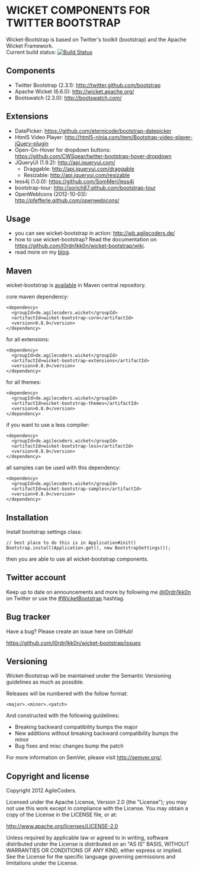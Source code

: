 WICKET COMPONENTS FOR TWITTER BOOTSTRAP
=======================================

Wicket-Bootstrap is based on Twitter's toolkit (bootstrap) and the Apache Wicket Framework.<br>
Current build status: [![Build Status](https://buildhive.cloudbees.com/job/l0rdn1kk0n/job/wicket-bootstrap/badge/icon)](https://buildhive.cloudbees.com/job/l0rdn1kk0n/job/wicket-bootstrap/)

Components
----------

* Twitter Bootstrap (2.3.1): http://twitter.github.com/bootstrap
* Apache Wicket (6.6.0): http://wicket.apache.org/
* Bootswatch (2.3.0): http://bootswatch.com/

Extensions
----------

* DatePicker: https://github.com/eternicode/bootstrap-datepicker
* Html5 Video Player: http://html5-ninja.com/item/Bootstrap-video-player-jQuery-plugin
* Open-On-Hover for dropdown buttons: https://github.com/CWSpear/twitter-bootstrap-hover-dropdown
* JQueryUI (1.9.2): http://api.jqueryui.com/
   * Draggable: http://api.jqueryui.com/draggable
   * Resizable: http://api.jqueryui.com/resizable
* less4j (1.0.0): https://github.com/SomMeri/less4j
* bootstrap-tour: http://sorich87.github.com/bootstrap-tour
* OpenWebIcons (2012-10-03): http://pfefferle.github.com/openwebicons/

Usage
-----

* you can see wicket-bootstrap in action: http://wb.agilecoders.de/
* how to use wicket-bootstrap? Read the documentation on https://github.com/l0rdn1kk0n/wicket-bootstrap/wiki.
* read more on my [blog](http://blog.agilecoders.de/).

## Maven
wicket-bootstrap is [available](http://search.maven.org/#artifactdetails|de.agilecoders.wicket|wicket-bootstrap-core|0.8.0|jar) in Maven central repository.

core maven dependency:
<pre><code>&lt;dependency&gt;
  &lt;groupId&gt;de.agilecoders.wicket&lt;/groupId&gt;
  &lt;artifactId&gt;wicket-bootstrap-core&lt;/artifactId&gt;
  &lt;version&gt;0.8.0&lt;/version&gt;
&lt;/dependency&gt;
</code></pre>

for all extensions:
<pre><code>&lt;dependency&gt;
  &lt;groupId&gt;de.agilecoders.wicket&lt;/groupId&gt;
  &lt;artifactId&gt;wicket-bootstrap-extensions&lt;/artifactId&gt;
  &lt;version&gt;0.8.0&lt;/version&gt;
&lt;/dependency&gt;
</code></pre>

for all themes:
<pre><code>&lt;dependency&gt;
  &lt;groupId&gt;de.agilecoders.wicket&lt;/groupId&gt;
  &lt;artifactId&gt;wicket-bootstrap-themes&lt;/artifactId&gt;
  &lt;version&gt;0.8.0&lt;/version&gt;
&lt;/dependency&gt;
</code></pre>

if you want to use a less compiler:
<pre><code>&lt;dependency&gt;
  &lt;groupId&gt;de.agilecoders.wicket&lt;/groupId&gt;
  &lt;artifactId&gt;wicket-bootstrap-less&lt;/artifactId&gt;
  &lt;version&gt;0.8.0&lt;/version&gt;
&lt;/dependency&gt;
</code></pre>

all samples can be used with this dependency:
<pre><code>&lt;dependency&gt;
  &lt;groupId&gt;de.agilecoders.wicket&lt;/groupId&gt;
  &lt;artifactId&gt;wicket-bootstrap-samples&lt;/artifactId&gt;
  &lt;version&gt;0.8.0&lt;/version&gt;
&lt;/dependency&gt;
</code></pre>

Installation
------------
Install bootstrap settings class:

<pre><code>// best place to do this is in Application#init()
Bootstrap.install(Application.get(), new BootstrapSettings());
</code></pre>

then you are able to use all wicket-bootstrap components.

Twitter account
---------------

Keep up to date on announcements and more by following me [@l0rdn1kk0n](http://twitter.com/l0rdn1kk0n) on Twitter or use the [#WicketBootstrap](https://twitter.com/search?q=%23WicketBootstrap&src=typd) hashtag.


Bug tracker
-----------

Have a bug? Please create an issue here on GitHub!

https://github.com/l0rdn1kk0n/wicket-bootstrap/issues


Versioning
----------

Wicket-Bootstrap will be maintained under the Semantic Versioning guidelines as much as possible.

Releases will be numbered with the follow format:

`<major>.<minor>.<patch>`

And constructed with the following guidelines:

* Breaking backward compatibility bumps the major
* New additions without breaking backward compatibility bumps the minor
* Bug fixes and misc changes bump the patch

For more information on SemVer, please visit http://semver.org/.


Copyright and license
---------------------

Copyright 2012 AgileCoders.

Licensed under the Apache License, Version 2.0 (the "License");
you may not use this work except in compliance with the License.
You may obtain a copy of the License in the LICENSE file, or at:

   http://www.apache.org/licenses/LICENSE-2.0

Unless required by applicable law or agreed to in writing, software
distributed under the License is distributed on an "AS IS" BASIS,
WITHOUT WARRANTIES OR CONDITIONS OF ANY KIND, either express or implied.
See the License for the specific language governing permissions and
limitations under the License.
